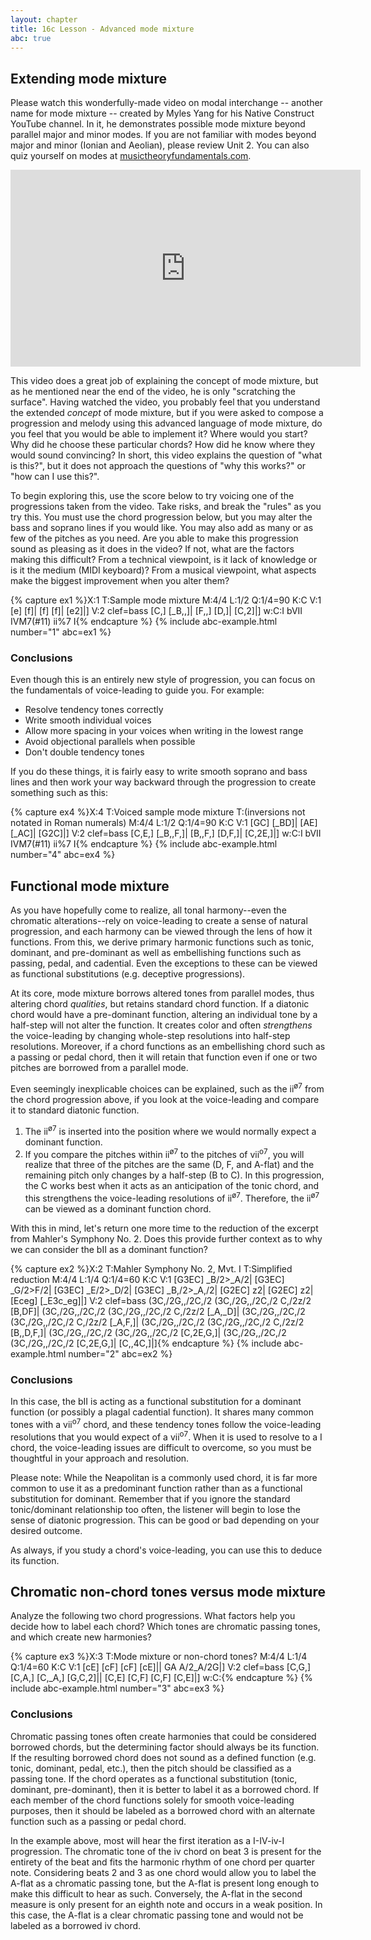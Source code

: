 ```yaml
---
layout: chapter
title: 16c Lesson - Advanced mode mixture
abc: true
---
```


## Extending mode mixture

Please watch this wonderfully-made video on modal interchange -- another name for mode mixture -- created by Myles Yang for his Native Construct YouTube channel. In it, he demonstrates possible mode mixture beyond parallel major and minor modes. If you are not familiar with modes beyond major and minor (Ionian and Aeolian), please review Unit 2. You can also quiz yourself on modes at [musictheoryfundamentals.com](http://musictheoryfundamentals.com/MusicTheory/modes.php).

<iframe width="560" height="315" src="https://www.youtube.com/embed/1dRA28cdt5c?rel=0" frameborder="0" allow="autoplay; encrypted-media" allowfullscreen></iframe>

This video does a great job of explaining the concept of mode mixture, but as he mentioned near the end of the video, he is only "scratching the surface". Having watched the video, you probably feel that you understand the extended *concept* of mode mixture, but if you were asked to compose a progression and melody using this advanced language of mode mixture, do you feel that you would be able to implement it? Where would you start? Why did he choose these particular chords? How did he know where they would sound convincing? In short, this video explains the question of "what is this?", but it does not approach the questions of "why this works?" or "how can I use this?".

To begin exploring this, use the score below to try voicing one of the progressions taken from the video. Take risks, and break the "rules" as you try this. You must use the chord progression below, but you may alter the bass and soprano lines if you would like. You may also add as many or as few of the pitches as you need. Are you able to make this progression sound as pleasing as it does in the video? If not, what are the factors making this difficult? From a technical viewpoint, is it lack of knowledge or is it the medium (MIDI keyboard)? From a musical viewpoint, what aspects make the biggest improvement when you alter them?

{% capture ex1 %}X:1
T:Sample mode mixture
M:4/4
L:1/2
Q:1/4=90
K:C
V:1
[e] [f]| [f] [f]| [e2]|]
V:2 clef=bass
[C,] [_B,,]| [F,,] [D,]| [C,2]|]
w:C:I bVII IVM7(#11) ii%7 I{% endcapture %}
{% include abc-example.html number="1" abc=ex1 %}

### Conclusions

Even though this is an entirely new style of progression, you can focus on the fundamentals of voice-leading to guide you. For example:
- Resolve tendency tones correctly
- Write smooth individual voices
- Allow more spacing in your voices when writing in the lowest range
- Avoid objectional parallels when possible
- Don't double tendency tones

If you do these things, it is fairly easy to write smooth soprano and bass lines and then work your way backward through the progression to create something such as this:

{% capture ex4 %}X:4
T:Voiced sample mode mixture
T:(inversions not notated in Roman numerals)
M:4/4
L:1/2
Q:1/4=90
K:C
V:1
[GC] [_BD]| [AE] [_AC]| [G2C]|]
V:2 clef=bass
[C,E,] [_B,,F,]| [B,,F,] [D,F,]| [C,2E,]|]
w:C:I bVII IVM7(#11) ii%7 I{% endcapture %}
{% include abc-example.html number="4" abc=ex4 %}

## Functional mode mixture

As you have hopefully come to realize, all tonal harmony--even the chromatic alterations--rely on voice-leading to create a sense of natural progression, and each harmony can be viewed through the lens of how it functions. From this, we derive primary harmonic functions such as tonic, dominant, and pre-dominant as well as embellishing functions such as passing, pedal, and cadential. Even the exceptions to these can be viewed as functional substitutions (e.g. deceptive progressions).

At its core, mode mixture borrows altered tones from parallel modes, thus altering chord *qualities*, but retains standard chord function. If a diatonic chord would have a pre-dominant function, altering an individual tone by a half-step will not alter the function. It creates color and often *strengthens* the voice-leading by changing whole-step resolutions into half-step resolutions. Moreover, if a chord functions as an embellishing chord such as a passing or pedal chord, then it will retain that function even if one or two pitches are borrowed from a parallel mode. 

Even seemingly inexplicable choices can be explained, such as the ii<sup>&oslash;7</sup> from the chord progression above, if you look at the voice-leading and compare it to standard diatonic function.
1. The ii<sup>&oslash;7</sup> is inserted into the position where we would normally expect a dominant function.
2. If you compare the pitches within ii<sup>&oslash;7</sup> to the pitches of vii<sup>o7</sup>, you will realize that three of the pitches are the same (D, F, and A-flat) and the remaining pitch only changes by a half-step (B to C). In this progression, the C works best when it acts as an anticipation of the tonic chord, and this strengthens the voice-leading resolutions of ii<sup>&oslash;7</sup>. Therefore, the ii<sup>&oslash;7</sup> can be viewed as a dominant function chord.

With this in mind, let's return one more time to the reduction of the excerpt from Mahler's Symphony No. 2. Does this provide further context as to why we can consider the bII as a dominant function?

{% capture ex2 %}X:2
T:Mahler Symphony No. 2, Mvt. I
T:Simplified reduction
M:4/4
L:1/4
Q:1/4=60
K:C
V:1
[G3EC] _B/2>_A/2| [G3EC] _G/2>F/2| [G3EC] _E/2>_D/2|
[G3EC] _B,/2>_A,/2| [G2EC] z2| [G2EC] z2| [Eceg] [_E3c_eg]|]
V:2 clef=bass
(3C,/2G,,/2C,/2 (3C,/2G,,/2C,/2 C,/2z/2 [B,DF]| (3C,/2G,,/2C,/2 (3C,/2G,,/2C,/2 C,/2z/2 [_A,_D]| (3C,/2G,,/2C,/2 (3C,/2G,,/2C,/2 C,/2z/2 [_A,F,]|
(3C,/2G,,/2C,/2 (3C,/2G,,/2C,/2 C,/2z/2 [B,,D,F,]| (3C,/2G,,/2C,/2 (3C,/2G,,/2C,/2 [C,2E,G,]| (3C,/2G,,/2C,/2 (3C,/2G,,/2C,/2 [C,2E,G,]| [C,,4C,]|]{% endcapture %}
{% include abc-example.html number="2" abc=ex2 %}

### Conclusions

In this case, the bII is acting as a functional substitution for a dominant function (or possibly a plagal cadential function). It shares many common tones with a vii<sup>o7</sup> chord, and these tendency tones follow the voice-leading resolutions that you would expect of a vii<sup>o7</sup>. When it is used to resolve to a I chord, the voice-leading issues are difficult to overcome, so you must be thoughtful in your approach and resolution. 

Please note: While the Neapolitan is a commonly used chord, it is far more common to use it as a predominant function rather than as a functional substitution for dominant. Remember that if you ignore the standard tonic/dominant relationship too often, the listener will begin to lose the sense of diatonic progression. This can be good or bad depending on your desired outcome.

As always, if you study a chord's voice-leading, you can use this to deduce its function.

## Chromatic non-chord tones versus mode mixture

Analyze the following two chord progressions. What factors help you decide how to label each chord? Which tones are chromatic passing tones, and which create new harmonies?

{% capture ex3 %}X:3
T:Mode mixture or non-chord tones?
M:4/4
L:1/4
Q:1/4=60
K:C
V:1
[cE] [cF] [cF] [cE]|| 
GA A/2_A/2G|]
V:2 clef=bass
[C,G,] [C,A,] [C,_A,] [G,C,2]|| 
[C,E] [C,F] [C,F] [C,E]|]
w:C:{% endcapture %}
{% include abc-example.html number="3" abc=ex3 %}

### Conclusions

Chromatic passing tones often create harmonies that could be considered borrowed chords, but the determining factor should always be its function. If the resulting borrowed chord does not sound as a defined function (e.g. tonic, dominant, pedal, etc.), then the pitch should be classified as a passing tone. If the chord operates as a functional substitution (tonic, dominant, pre-dominant), then it is better to label it as a borrowed chord. If each member of the chord functions solely for smooth voice-leading purposes, then it should be labeled as a borrowed chord with an alternate function such as a passing or pedal chord.

In the example above, most will hear the first iteration as a I-IV-iv-I progression. The chromatic tone of the iv chord on beat 3 is present for the entirety of the beat and fits the harmonic rhythm of one chord per quarter note. Considering beats 2 and 3 as one chord would allow you to label the A-flat as a chromatic passing tone, but the A-flat is present long enough to make this difficult to hear as such. Conversely, the A-flat in the second measure is only present for an eighth note and occurs in a weak position. In this case, the A-flat is a clear chromatic passing tone and would not be labeled as a borrowed iv chord.
